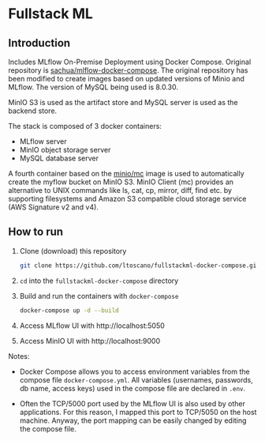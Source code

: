 # Fullstack ML

## Introduction

Includes MLflow On-Premise Deployment using Docker Compose. Original repository is 
[sachua/mlflow-docker-compose](https://github.com/sachua/mlflow-docker-compose.git). The original repository has been modified to create 
images based on updated versions of Minio and MLflow. The version of MySQL being used is 8.0.30.

MinIO S3 is used as the artifact store and MySQL server is used as the backend store.

The stack is composed of 3 docker containers:

* MLflow server
* MinIO object storage server
* MySQL database server

A fourth container based on the [minio/mc](https://github.com/minio/mc) image is used to automatically create the myflow bucket on MinIO S3. MinIO Client (mc) 
provides an alternative to UNIX commands like ls, cat, cp, mirror, diff, find etc. by supporting filesystems and Amazon S3 compatible cloud storage service 
(AWS Signature v2 and v4).

## How to run

1. Clone (download) this repository

    ```bash
    git clone https://github.com/ltoscano/fullstackml-docker-compose.git
    ```

2. `cd` into the `fullstackml-docker-compose` directory

3. Build and run the containers with `docker-compose`

    ```bash
    docker-compose up -d --build
    ```

4. Access MLflow UI with http://localhost:5050

5. Access MinIO UI with http://localhost:9000

Notes:

- Docker Compose allows you to access environment variables from the compose file `docker-compose.yml`. All variables (usernames, passwords, db name, access 
keys) used in the compose file are declared in `.env`.

- Often the TCP/5000 port used by the MLflow UI is also used by other applications. For this reason, I mapped this port to TCP/5050 on the host machine. 
Anyway, the port mapping can be easily changed by editing the compose file.
